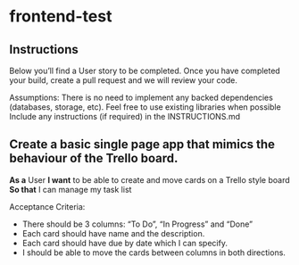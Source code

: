 # frontend-test

## Instructions

Below you’ll find a User story to be completed. Once you have completed your build, create a pull request and we will review your code.

Assumptions:
There is no need to implement any backed dependencies (databases, storage, etc).
Feel free to use existing libraries when possible
Include any instructions (if required) in the INSTRUCTIONS.md

## Create a basic single page app that mimics the behaviour of the Trello board.

**As a** User
**I want** to be able to create and move cards on a Trello style board
**So that** I can manage my task list

Acceptance Criteria:

* There should be 3 columns: “To Do”, “In Progress” and “Done”
* Each card should have name and the description.
* Each card should have due by date which I can specify.
* I should be able to move the cards between columns in both directions.
